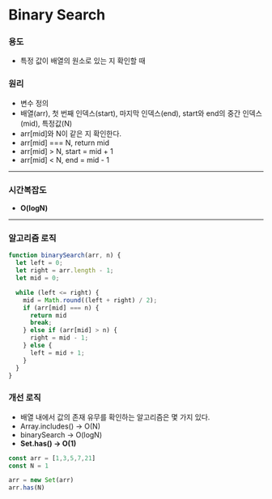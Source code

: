 # Binary Search

### 용도

- 특정 값이 배열의 원소로 있는 지 확인할 때

### 원리

- 변수 정의
- 배열(arr), 첫 번째 인덱스(start), 마지막 인덱스(end), start와 end의 중간 인덱스(mid), 특정값(N)
- arr[mid]와 N이 같은 지 확인한다.
- arr[mid] === N, return mid
- arr[mid] > N, start = mid + 1
- arr[mid] < N, end = mid - 1

---

### 시간복잡도

- **O(logN)**

---

### 알고리즘 로직

```javascript
function binarySearch(arr, n) {
  let left = 0;
  let right = arr.length - 1;
  let mid = 0;

  while (left <= right) {
    mid = Math.round((left + right) / 2);
    if (arr[mid] === n) {
      return mid
      break;
    } else if (arr[mid] > n) {
      right = mid - 1;
    } else {
      left = mid + 1;
    }
  }
}
```

### 개선 로직
- 배열 내에서 값의 존재 유무를 확인하는 알고리즘은 몇 가지 있다.
- Array.includes() -> O(N)
- binarySearch -> O(logN)
- **Set.has() -> O(1)**

```javascript
const arr = [1,3,5,7,21]
const N = 1

arr = new Set(arr)
arr.has(N)
```
